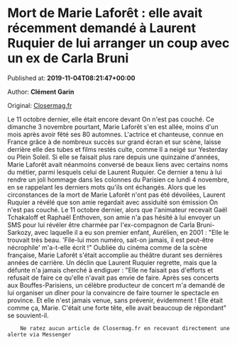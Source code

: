 
# Mort de Marie Laforêt : elle avait récemment demandé à Laurent Ruquier de lui arranger un coup avec un ex de Carla Bruni

Published at: **2019-11-04T08:21:47+00:00**

Author: **Clément Garin**

Original: [Closermag.fr](https://www.closermag.fr/people/mort-de-marie-laforet-elle-avait-recemment-demande-a-laurent-ruquier-de-lui-arra-1043951)

Le 11 octobre dernier, elle était encore devant On n'est pas couché. Ce dimanche 3 novembre pourtant, Marie Laforêt s'en est allée, moins d'un mois après avoir fêté ses 80 automnes. L'actrice et chanteuse, connue en France grâce à de nombreux succès sur grand écran et sur scène, laisse derrière elle des tubes et films restés culte, comme Il a neigé sur Yesterday ou Plein Soleil. Si elle se faisait plus rare depuis une quinzaine d'années, Marie Laforêt avait néanmoins conversé de beaux liens avec certains noms du métier, parmi lesquels celui de Laurent Ruquier. Ce dernier a tenu à lui rendre un joli hommage dans les colonnes du Parisien ce lundi 4 novembre, en se rappelant les derniers mots qu'ils ont échangés.
Alors que les circonstances de la mort de Marie Laforêt n'ont pas été dévoilées, Laurent Ruquier a révélé que son amie regardait avec assiduité son émission On n'est pas couché. Le 11 octobre dernier, alors que l'animateur recevait Gaël Tchakaloff et Raphaël Enthoven, son amie n'a pas hésité à lui envoyer un SMS pour lui révéler être charmée par l'ex-compagnon de Carla Bruni-Sarkozy, avec laquelle il a eu son premier enfant, Aurélien, en 2001 : "Elle le trouvait très beau. 'File-lui mon numéro, sait-on jamais, il est peut-être nécrophile' m'a-t-elle écrit !"
Oubliée du cinéma comme de la scène française, Marie Laforêt s'était accomplie au théâtre durant ses dernières années de carrière. Un déclin que Laurent Ruquier regrette, mais que la défunte n'a jamais cherché à endiguer : "Elle ne faisait pas d'efforts et refusait de faire ce qu'elle n'avait pas envie de faire. Après ses concerts aux Bouffes-Parisiens, un célèbre producteur de concert m'a demandé de lui organiser un dîner pour la convaincre de faire tourner le spectacle en province. Et elle n'est jamais venue, sans prévenir, évidemment ! Elle était comme ça, Marie. C'était une forte tête, elle avait beaucoup de répondant" se souvient-il.

        Ne ratez aucun article de Closermag.fr en recevant directement une alerte via Messenger
      
